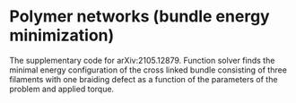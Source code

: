 # Polymer networks (bundle energy minimization)
The supplementary code for arXiv:2105.12879. Function solver finds the minimal energy configuration of the cross linked bundle consisting of three filaments with one braiding defect as a function of the parameters of the problem and applied torque. 
